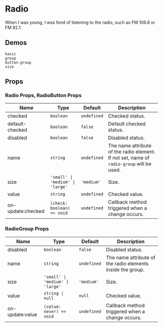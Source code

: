 # Radio

<!--single-column-->

When I was young, I was fond of listening to the radio, such as FM 106.8 or FM 92.1.

## Demos

```demo
basic
group
button-group
size
```

## Props

### Radio Props, RadioButton Props

| Name | Type | Default | Description |
| --- | --- | --- | --- |
| checked | `boolean` | `undefined` | Checked status. |
| default-checked | `boolean` | `false` | Default checked status. |
| disabled | `boolean` | `false` | Disabled status. |
| name | `string` | `undefined` | The name attribute of the radio element. If not set, name of `radio-group` will be used. |
| size | `'small' \| 'medium' \| 'large'` | `'medium'` | Size. |
| value | `string` | `undefined` | Checked value. |
| on-update:checked | `(check: boolean) => void` | `undefined` | Callback method triggered when a change occurs. |

### RadioGroup Props

| Name | Type | Default | Description |
| --- | --- | --- | --- |
| disabled | `boolean` | `false` | Disabled status. |
| name | `string` | `undefined` | The name attribute of the radio elements inside the group. |
| size | `'small' \| 'medium' \| 'large'` | `'medium'` | Size. |
| value | `string \| null` | `null` | Checked value. |
| on-update:value | `(value: never) => void` | `undefined` | Callback method triggered when a change occurs. |
